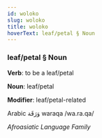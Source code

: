 ```yaml
---
id: woloko
slug: woloko
title: woloko
hoverText: leaf/petal § Noun
---
```


### leaf/petal § Noun

**Verb**: to be a leaf/petal

**Noun**: leaf/petal

**Modifier**: leaf/petal-related

Arabic وَرَقَة waraqa /wa.ra.qa/

*Afroasiatic Language Family*